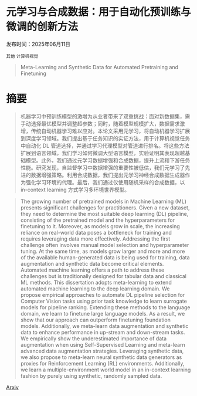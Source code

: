 # 元学习与合成数据：用于自动化预训练与微调的创新方法

发布时间：2025年06月11日

`其他` `计算机视觉`

> Meta-Learning and Synthetic Data for Automated Pretraining and Finetuning

# 摘要

> 机器学习中预训练模型的激增为从业者带来了双重挑战：面对新数据集，需手动选择最优模型并调整超参数；同时，随着模型规模扩大，数据需求激增，传统自动机器学习难以应对。本论文采用元学习，将自动机器学习扩展到深度学习领域。我们提出基于任务知识的实证方法，用于计算机视觉任务中自动化 DL 管道选择，并通过学习代理模型对管道进行排名。将这些方法扩展到语言领域，我们学习如何微调大型语言模型，实验证明其表现超越基础模型。此外，我们通过元学习数据增强和合成数据，提升上流和下游任务性能。研究发现，自监督学习中数据增强的重要性被低估，我们元学习了先进的数据增强策略。利用合成数据，我们提出元学习神经合成数据生成器作为强化学习环境的代理。最后，我们通过仅使用随机采样的合成数据，以 in-context learning 方式学习多环境世界模型。

> The growing number of pretrained models in Machine Learning (ML) presents significant challenges for practitioners. Given a new dataset, they need to determine the most suitable deep learning (DL) pipeline, consisting of the pretrained model and the hyperparameters for finetuning to it. Moreover, as models grow in scale, the increasing reliance on real-world data poses a bottleneck for training and requires leveraging data more effectively. Addressing the first challenge often involves manual model selection and hyperparameter tuning. At the same time, as models grow larger and more and more of the available human-generated data is being used for training, data augmentation and synthetic data become critical elements. Automated machine learning offers a path to address these challenges but is traditionally designed for tabular data and classical ML methods. This dissertation adopts meta-learning to extend automated machine learning to the deep learning domain. We propose empirical approaches to automate DL pipeline selection for Computer Vision tasks using prior task knowledge to learn surrogate models for pipeline ranking. Extending these methods to the language domain, we learn to finetune large language models. As a result, we show that our approach can outperform finetuning foundation models. Additionally, we meta-learn data augmentation and synthetic data to enhance performance in up-stream and down-stream tasks. We empirically show the underestimated importance of data augmentation when using Self-Supervised Learning and meta-learn advanced data augmentation strategies. Leveraging synthetic data, we also propose to meta-learn neural synthetic data generators as proxies for Reinforcement Learning (RL) environments. Additionally, we learn a multiple-environment world model in an in-context learning fashion by purely using synthetic, randomly sampled data.

[Arxiv](https://arxiv.org/abs/2506.12161)